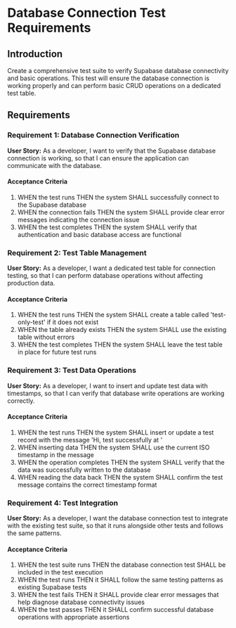 # Database Connection Test Requirements

## Introduction

Create a comprehensive test suite to verify Supabase database connectivity and basic operations. This test will ensure the database connection is working properly and can perform basic CRUD operations on a dedicated test table.

## Requirements

### Requirement 1: Database Connection Verification

**User Story:** As a developer, I want to verify that the Supabase database connection is working, so that I can ensure the application can communicate with the database.

#### Acceptance Criteria

1. WHEN the test runs THEN the system SHALL successfully connect to the Supabase database
2. WHEN the connection fails THEN the system SHALL provide clear error messages indicating the connection issue
3. WHEN the test completes THEN the system SHALL verify that authentication and basic database access are functional

### Requirement 2: Test Table Management

**User Story:** As a developer, I want a dedicated test table for connection testing, so that I can perform database operations without affecting production data.

#### Acceptance Criteria

1. WHEN the test runs THEN the system SHALL create a table called 'test-only-test' if it does not exist
2. WHEN the table already exists THEN the system SHALL use the existing table without errors
3. WHEN the test completes THEN the system SHALL leave the test table in place for future test runs

### Requirement 3: Test Data Operations

**User Story:** As a developer, I want to insert and update test data with timestamps, so that I can verify that database write operations are working correctly.

#### Acceptance Criteria

1. WHEN the test runs THEN the system SHALL insert or update a test record with the message 'Hi, test successfully at <iso date and time>'
2. WHEN inserting data THEN the system SHALL use the current ISO timestamp in the message
3. WHEN the operation completes THEN the system SHALL verify that the data was successfully written to the database
4. WHEN reading the data back THEN the system SHALL confirm the test message contains the correct timestamp format

### Requirement 4: Test Integration

**User Story:** As a developer, I want the database connection test to integrate with the existing test suite, so that it runs alongside other tests and follows the same patterns.

#### Acceptance Criteria

1. WHEN the test suite runs THEN the database connection test SHALL be included in the test execution
2. WHEN the test runs THEN it SHALL follow the same testing patterns as existing Supabase tests
3. WHEN the test fails THEN it SHALL provide clear error messages that help diagnose database connectivity issues
4. WHEN the test passes THEN it SHALL confirm successful database operations with appropriate assertions